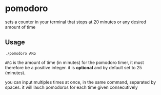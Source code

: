 # pomodoro

sets a counter in your terminal that stops at 20 minutes or any desired amount of time

## Usage

`./pomodoro ARG`

`ARG` is the amount of time (in minutes) for the pomodoro timer, it must therefore be a positive integer.
it is **optional** and by default set to 25 (minutes).

you can input multiples times at once, in the same command, separated by spaces. it will lauch pomodoros for each time given consecutively
